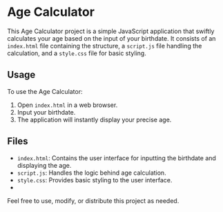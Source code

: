 # Age Calculator

This Age Calculator project is a simple JavaScript application that swiftly calculates your age based on the input of your birthdate. It consists of an `index.html` file containing the structure, a `script.js` file handling the calculation, and a `style.css` file for basic styling.

## Usage
To use the Age Calculator:
1. Open `index.html` in a web browser.
2. Input your birthdate.
3. The application will instantly display your precise age.

## Files
- `index.html`: Contains the user interface for inputting the birthdate and displaying the age.
- `script.js`: Handles the logic behind age calculation.
- `style.css`: Provides basic styling to the user interface.
- 
Feel free to use, modify, or distribute this project as needed.
